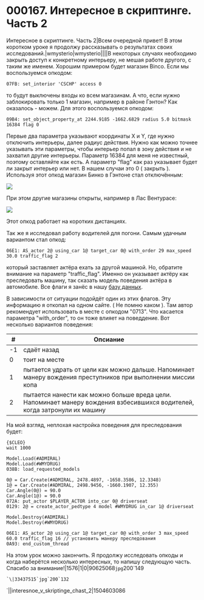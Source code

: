 # 000167. Интересное в скриптинге. Часть 2

Интересное в скриптинге. Часть 2|Всем очередной привет! В этом коротком уроке я продолжу рассказывать о результатах своих исследований.|wmysterio|wmysterio||||В некоторых случаях необходимо закрыть доступ к конкретному интерьеру, не мешая работе другого, с таким же именем. Хорошим примером будет магазин Binco. Если мы воспользуемся опкодом:

```
07FB: set_interior 'CSCHP' access 0
```

то будут выключены входы ко всем магазинам. А что, если нужно заблокировать только 1 магазин, например в районе Гэнтон? Как оказалось - можем. Для этого воспользуемся опкодом:

```
09B4: set_object_property_at 2244.9185 -1662.6829 radius 5.0 bitmask 16384 flag 0
```

Первые два параметра указывают координаты X и Y, где нужно отключить интерьеры, далее радиус действия. Нужно как можно точнее указывать эти параметры, чтобы интерьер попал в зону действия и не захватил другие интерьеры. Параметр 16384 для меня не известный, поэтому оставляйте как есть. А параметр "flag" как раз указывает будет ли закрыт интерьер или нет. В нашем случаи это 0 ( закрыть ). Используя этот опкод магазин Бинко в Гэнтоне стал отключённым:

![](../../\_pu/2/90625068.jpg)

При этом другие магазины открыты, например в Лас Вентурасе:

![](../../\_pu/2/33437515.jpg)

Этот опкод работает на коротких дистанциях.

Так же я исследовал работу водителей для погони. Самым удачным вариантом стал опкод:

```
06E1: AS_actor 2@ using_car 1@ target_car 0@ with_order 29 max_speed 30.0 traffic_flag 2
```

который заставляет актёра ехать за другой машиной. Но, обратите внимание на параметр "traffic\_flag". Именно он указывает актёру как преследовать машину, так сказать модель поведения актёра в автомобиле. Все флаги я занёс в нашу [базу данных](../../dir/gta\_sa/povedenie\_transporta\_pri\_pogone\_dlja\_opkoda\_06e1/1-1-0-55/).

В зависимости от ситуации подойдёт один из этих флагов. Эту информацию я откопал на одном сайте. ( Не помню каком ). Там автор рекомендует использовать в месте с опкодом "0713". Что касается параметра "with\_order", то он тоже влияет на поведдение. Вот несколько вариантов поведения:

| #  | Опсиание                                                                                                                   |
| -- | -------------------------------------------------------------------------------------------------------------------------- |
| -1 | сдаёт назад                                                                                                                |
| 0  | тоит на месте                                                                                                              |
| 1  | пытается удрать от цели как можно дальше. Напоминает манеру вождения преступников при выполнении миссии копа               |
| 2  | пытается нанести как можно больше вреда цели. Напоминает манеру вождения взбесившихся водителей, когда затронули их машину |

На мой взгляд, неплохая настройка поведения для преследования будет:

```
{$CLEO}
wait 1000

Model.Load(#ADMIRAL)
Model.Load(#WMYDRUG)
038B: load_requested_models

0@ = Car.Create(#ADMIRAL, 2478.4897, -1658.3586, 12.3348)
1@ = Car.Create(#ADMIRAL, 2498.9456, -1660.1907, 12.355)
Car.Angle(0@) = 90.0
Car.Angle(1@) = 90.0
072A: put_actor $PLAYER_ACTOR into_car 0@ driverseat
0129: 2@ = create_actor_pedtype 4 model #WMYDRUG in_car 1@ driverseat

Model.Destroy(#ADMIRAL)
Model.Destroy(#WMYDRUG)

06E1: AS_actor 2@ using_car 1@ target_car 0@ with_order 3 max_speed 60.0 traffic_flag 16 // установить манеру преследования
0A93: end_custom_thread
```

На этом урок можно закончить. Я продолжу исследовать опкоды и когда наберётся несколько интересных, то напишу следующую часть. Спасибо за внимание!|1576|1|0|90625068`jpg`200\`149

```
`\|33437515`jpg`200`132
```

\`||interesnoe\_v\_skriptinge\_chast\_2|1504603086
